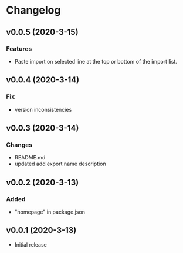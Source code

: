 # Changelog

## v0.0.5 (2020-3-15)

### Features

- Paste import on selected line at the top or bottom of the import list.

## v0.0.4 (2020-3-14)

### Fix

- version inconsistencies

## v0.0.3 (2020-3-14)

### Changes

- README.md
- updated add export name description

## v0.0.2 (2020-3-13)

### Added

- "homepage" in package.json

## v0.0.1 (2020-3-13)

- Initial release
